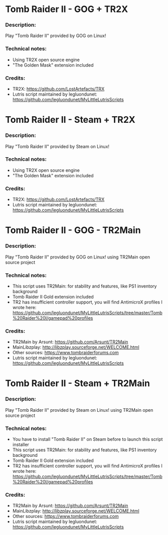 # Tomb Raider II - GOG + TR2X
### Description:
Play "Tomb Raider II" provided by GOG on Linux!
### Technical notes:
- Using TR2X open source engine
- "The Golden Mask" extension included
### Credits:
- TR2X: https://github.com/LostArtefacts/TRX
- Lutris script maintained by legluondunet: https://github.com/legluondunet/MyLittleLutrisScripts


# Tomb Raider II - Steam + TR2X
### Description:
Play "Tomb Raider II" provided by Steam on Linux!
### Technical notes:
- Using TR2X open source engine
- "The Golden Mask" extension included
### Credits:
- TR2X: https://github.com/LostArtefacts/TRX
- Lutris script maintained by legluondunet: https://github.com/legluondunet/MyLittleLutrisScripts


# Tomb Raider II - GOG - TR2Main
### Description:
Play "Tomb Raider II" provided by GOG on Linux! using TR2Main open source project
### Technical notes:
- This script uses TR2Main: for stability and features, like PS1 inventory background
- Tomb Raider II Gold extension included
- TR2 has insufficient controller support, you will find AntimicroX profiles I wrote here: 
https://github.com/legluondunet/MyLittleLutrisScripts/tree/master/Tomb%20Raider%20I/gamepad%20profiles
### Credits:
- TR2Main by Arsunt: https://github.com/Arsunt/TR2Main
- MainLibzplay: http://libzplay.sourceforge.net/WELCOME.html
- Other sources: https://www.tombraiderforums.com
- Lutris script maintained by legluondunet: https://github.com/legluondunet/MyLittleLutrisScripts


# Tomb Raider II - Steam + TR2Main
### Description:
Play "Tomb Raider II" provided by Steam on Linux! using TR2Main open source project
### Technical notes:
- You have to install "Tomb Raider II" on Steam before to launch this script installer
- This script uses TR2Main: for stability and features, like PS1 inventory background
- Tomb Raider II Gold extension included
- TR2 has insufficient controller support, you will find AntimicroX profiles I wrote here: 
https://github.com/legluondunet/MyLittleLutrisScripts/tree/master/Tomb%20Raider%20I/gamepad%20profiles
### Credits:
- TR2Main by Arsunt: https://github.com/Arsunt/TR2Main
- MainLibzplay: http://libzplay.sourceforge.net/WELCOME.html
- Other sources: https://www.tombraiderforums.com
- Lutris script maintained by legluondunet: https://github.com/legluondunet/MyLittleLutrisScripts
